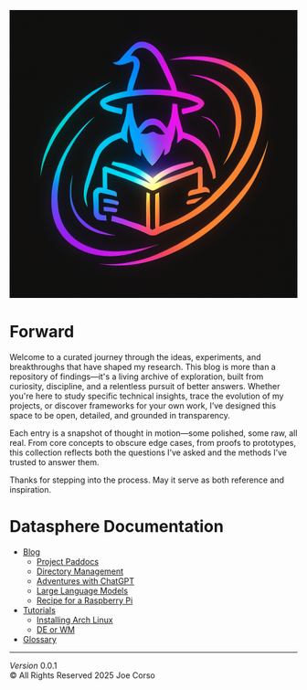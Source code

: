 [![Wormhole Logo](static/img//logos/ai-wormhole4.png)](https://github.com/padsRepo/pads/blob/gh-pages/static/img/logos/ai-wormhole4.png)

# Forward
Welcome to a curated journey through the ideas, experiments, and breakthroughs that have shaped my research. This blog is more than a repository of findings—it's a living archive of exploration, built from curiosity, discipline, and a relentless pursuit of better answers. Whether you're here to study specific technical insights, trace the evolution of my projects, or discover frameworks for your own work, I’ve designed this space to be open, detailed, and grounded in transparency.

Each entry is a snapshot of thought in motion—some polished, some raw, all real. From core concepts to obscure edge cases, from proofs to prototypes, this collection reflects both the questions I’ve asked and the methods I’ve trusted to answer them.

Thanks for stepping into the process. May it serve as both reference and inspiration.

# Datasphere Documentation

  - [Blog](blogs/index.md)
    + [Project Paddocs](blogs/project_paddocs.md)
    + [Directory Management](blogs/directory_management.md)
    + [Adventures with ChatGPT](blogs/adventures_with_chatgpt.md)
    + [Large Language Models](blogs/llm.md)
    + [Recipe for a Raspberry Pi](blogs/rpi3.md)
  - [Tutorials](tutorials/index.md)
    + [Installing Arch Linux](tutorials/installingarch.md)
    + [DE or WM](tutorials/de_wm.md.md)
  - [Glossary](references/glossary.md)

  ---
  
  *Version* 0.0.1  
  &copy; All Rights Reserved 2025 Joe Corso
